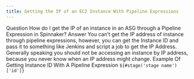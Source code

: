 ```yaml
---
title: Getting the IP of an EC2 Instance With Pipeline Expressions
---
```



Question
How do I get the IP of an instance in an ASG through a Pipeline Expression in Spinnaker?
Answer
You can’t get the IP address of instance through pipeline expressions, however, you can get the Instance ID and pass it to something like Jenkins and script a job to get the IP Address. Generally speaking you should not be accessing an instance by IP address, because you never know when an IP address might change.
Example Of Getting Instance ID With A Pipeline Expression
```${#stage('stage name')['id']}```

